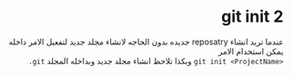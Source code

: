 ﻿<div dir = rtl >

# git init 2

عندما تريد انشاء reposatry جديده بدون الحاجه لانشاء مجلد جديد لتفعيل الامر داخله يمكن استخدام الامر 
<br>
`<git init <ProjectName` وبكذا تلاحظ انشاء مجلد جديد وبداخله المجلد `git.`   
 </dir>
